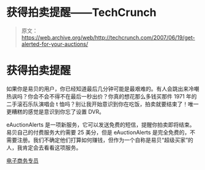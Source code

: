 # 获得拍卖提醒——TechCrunch

> 原文：<https://web.archive.org/web/http://techcrunch.com/2007/06/19/get-alerted-for-your-auctions/>

# 获得拍卖提醒

如果你是易贝的用户，你已经知道最后几分钟可能是最艰难的。有人会跳出来冷嘲热讽吗？你会不会不得不在最后一秒出价？你真的想花那么多钱买那件 1971 年的二手滚石乐队演唱会 t 恤吗？别让我开始意识到你在吃饭，拍卖就要结束了！唯一更糟糕的感觉是意识到你忘了设置 DVR。

eAuctionAlerts 是一项新服务，它可以发送免费的短信，提醒你拍卖即将结束。易贝自己的付费服务大约需要 25 美分，但是 eAuctionAlerts 是完全免费的，不需要注册。我们不确定他们打算如何赚钱，但作为一个自称是易贝“超级买家”的人，我肯定会去看看这项服务。

[电子商务专员](https://web.archive.org/web/20210123030355/http://www.eauctionalerts.com/)